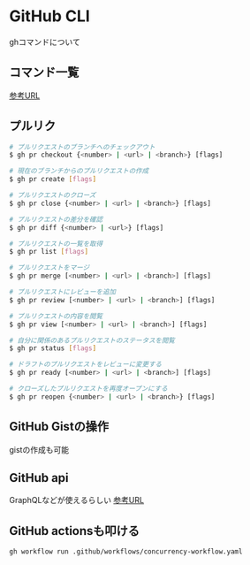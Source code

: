 # GitHub CLI

ghコマンドについて

## コマンド一覧

[参考URL](https://qiita.com/ryo2132/items/2a29dd7b1627af064d7b)

## プルリク

```sh
# プルリクエストのブランチへのチェックアウト
$ gh pr checkout {<number> | <url> | <branch>} [flags]

# 現在のブランチからのプルリクエストの作成
$ gh pr create [flags]

# プルリクエストのクローズ
$ gh pr close {<number> | <url> | <branch>} [flags]

# プルリクエストの差分を確認
$ gh pr diff {<number> | <url>} [flags]

# プルリクエストの一覧を取得
$ gh pr list [flags]

# プルリクエストをマージ
$ gh pr merge [<number> | <url> | <branch>] [flags]

# プルリクエストにレビューを追加
$ gh pr review [<number> | <url> | <branch>] [flags]

# プルリクエストの内容を閲覧
$ gh pr view [<number> | <url> | <branch>] [flags]

# 自分に関係のあるプルリクエストのステータスを閲覧
$ gh pr status [flags]

# ドラフトのプルリクエストをレビューに変更する
$ gh pr ready [<number> | <url> | <branch>] [flags]

# クローズしたプルリクエストを再度オープンにする
$ gh pr reopen {<number> | <url> | <branch>} [flags]
```

## GitHub Gistの操作

gistの作成も可能

## GitHub api

GraphQLなどが使えるらしい
[参考URL](https://zenn.dev/hankei6km/articles/manage-cache-in-github-actions)

## GitHub actionsも叩ける

`gh workflow run .github/workflows/concurrency-workflow.yaml`
